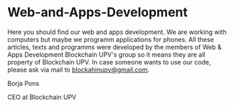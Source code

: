# Web-and-Apps-Development
Here you should find our web and apps development. We are working with computers but maybe we programm applications for phones. All these articles, texts and programms were developed by the members of Web & Apps Development Blockchain UPV's group so it means they are all property of Blockchain UPV. In case someone wants to use our code, please ask via mail to blockahinupv@gmail.com.

Borja Pons

CEO at Blockchain UPV

